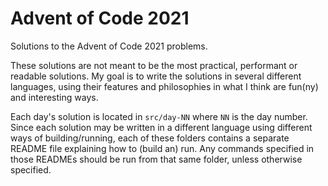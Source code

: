 # Advent of Code 2021
Solutions to the Advent of Code 2021 problems.

These solutions are not meant to be the most practical, performant or readable
solutions. My goal is to write the solutions in several different languages,
using their features and philosophies in what I think are fun(ny) and
interesting ways.

Each day's solution is located in `src/day-NN` where `NN` is the day number.
Since each solution may be written in a different language using different ways
of building/running, each of these folders contains a separate README file
explaining how to (build an) run. Any commands specified in those READMEs should
be run from that same folder, unless otherwise specified.
